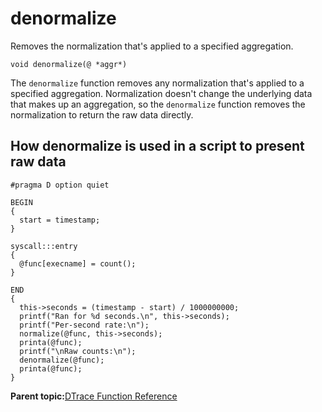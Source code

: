 
# denormalize

Removes the normalization that's applied to a specified aggregation.

```
void denormalize(@ *aggr*)
```

The `denormalize` function removes any normalization that's applied to a specified aggregation. Normalization doesn't change the underlying data that makes up an aggregation, so the `denormalize` function removes the normalization to return the raw data directly.

## How denormalize is used in a script to present raw data

```
#pragma D option quiet

BEGIN
{
  start = timestamp;
}

syscall:::entry
{
  @func[execname] = count();
}

END
{
  this->seconds = (timestamp - start) / 1000000000;
  printf("Ran for %d seconds.\n", this->seconds);
  printf("Per-second rate:\n");
  normalize(@func, this->seconds);
  printa(@func);
  printf("\nRaw counts:\n");
  denormalize(@func);
  printa(@func);
}
```

**Parent topic:**[DTrace Function Reference](../reference/dtrace_functions.md)

